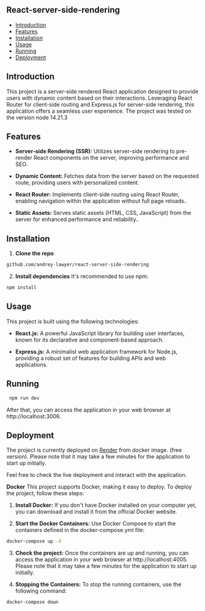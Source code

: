 ## React-server-side-rendering

- [Introduction](#introduction)
- [Features](#features)
- [Installation](#installation)
- [Usage](#usage)
- [Running](#running)
- [Deployment](#deployment)

## Introduction

This project is a server-side rendered React application designed to provide users with dynamic content based on their interactions. Leveraging React Router for client-side routing and Express.js for server-side rendering, this application offers a seamless user experience. The project was tested on the version node 14.21.3

## Features

- **Server-side Rendering (SSR):** Utilizes server-side rendering to pre-render React components on the server, improving performance and SEO.

- **Dynamic Content:** Fetches data from the server based on the requested route, providing users with personalized content.

- **React Router:** Implements client-side routing using React Router, enabling navigation within the application without full page reloads..

- **Static Assets:** Serves static assets (HTML, CSS, JavaScript) from the server for enhanced performance and reliability..

## Installation

1. **Clone the repo**

```bash
github.com/andrey-lawyer/react-server-side-rendering
```

2. **Install dependencies** It's recommended to use npm:

```bash
npm install
```

## Usage

This project is built using the following technologies:

- **React.js:** A powerful JavaScript library for building user interfaces, known for its declarative and component-based approach.

- **Express.js:** A minimalist web application framework for Node.js, providing a robust set of features for building APIs and web applications.

## Running

```bash
 npm run dev
```

After that, you can access the application in your web browser at http://localhost:3006.

## Deployment

The project is currently deployed on [Render](https://render-image-x1xv.onrender.com) from docker image.
(free version). Please note that it may take a few minutes for the application to start up initially.

Feel free to check the live deployment and interact with the application.

**Docker**
This project supports Docker, making it easy to deploy. To deploy the project, follow these steps:

1. **Install Docker:** If you don't have Docker installed on your computer yet, you can download and install it from the official Docker website.

2. **Start the Docker Containers:** Use Docker Compose to start the containers defined in the docker-compose.yml file:

```bash
docker-compose up -d
```

3. **Check the project:** Once the containers are up and running, you can access the application in your web browser at http://localhost:4005. Please note that it may take a few minutes for the application to start up initially.

4. **Stopping the Containers:** To stop the running containers, use the following command:

```bash
docker-compose down
```
